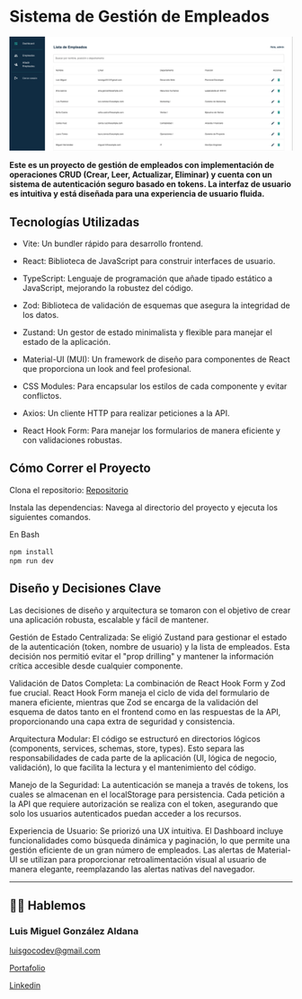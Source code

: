 # Sistema de Gestión de Empleados

![Sistema de gestión de empleados](/public/Sistema-de-gestion-empleados.png)

**Este es un proyecto de gestión de empleados con implementación de operaciones CRUD (Crear, Leer, Actualizar, Eliminar) y cuenta con un sistema de autenticación seguro basado en tokens. La interfaz de usuario es intuitiva y está diseñada para una experiencia de usuario fluida.**

## Tecnologías Utilizadas

- Vite: Un bundler rápido para desarrollo frontend.

- React: Biblioteca de JavaScript para construir interfaces de usuario.

- TypeScript: Lenguaje de programación que añade tipado estático a JavaScript, mejorando la robustez del código.

- Zod: Biblioteca de validación de esquemas que asegura la integridad de los datos.

- Zustand: Un gestor de estado minimalista y flexible para manejar el estado de la aplicación.

- Material-UI (MUI): Un framework de diseño para componentes de React que proporciona un look and feel profesional.

- CSS Modules: Para encapsular los estilos de cada componente y evitar conflictos.

- Axios: Un cliente HTTP para realizar peticiones a la API.

- React Hook Form: Para manejar los formularios de manera eficiente y con validaciones robustas.

## Cómo Correr el Proyecto

Clona el repositorio:
[Repositorio](https://github.com/luisgoweb/LuisGonz-lez-EmployeeAPI-Frontend.git)

Instala las dependencias: Navega al directorio del proyecto y ejecuta los siguientes comandos.

En Bash

```
npm install
npm run dev
```

## Diseño y Decisiones Clave

Las decisiones de diseño y arquitectura se tomaron con el objetivo de crear una aplicación robusta, escalable y fácil de mantener.

Gestión de Estado Centralizada: Se eligió Zustand para gestionar el estado de la autenticación (token, nombre de usuario) y la lista de empleados. Esta decisión nos permitió evitar el "prop drilling" y mantener la información crítica accesible desde cualquier componente.

Validación de Datos Completa: La combinación de React Hook Form y Zod fue crucial. React Hook Form maneja el ciclo de vida del formulario de manera eficiente, mientras que Zod se encarga de la validación del esquema de datos tanto en el frontend como en las respuestas de la API, proporcionando una capa extra de seguridad y consistencia.

Arquitectura Modular: El código se estructuró en directorios lógicos (components, services, schemas, store, types). Esto separa las responsabilidades de cada parte de la aplicación (UI, lógica de negocio, validación), lo que facilita la lectura y el mantenimiento del código.

Manejo de la Seguridad: La autenticación se maneja a través de tokens, los cuales se almacenan en el localStorage para persistencia. Cada petición a la API que requiere autorización se realiza con el token, asegurando que solo los usuarios autenticados puedan acceder a los recursos.

Experiencia de Usuario: Se priorizó una UX intuitiva. El Dashboard incluye funcionalidades como búsqueda dinámica y paginación, lo que permite una gestión eficiente de un gran número de empleados. Las alertas de Material-UI se utilizan para proporcionar retroalimentación visual al usuario de manera elegante, reemplazando las alertas nativas del navegador.

---

## 🧑‍💻 Hablemos

### Luis Miguel González Aldana

luisgocodev@gmail.com

[Portafolio](https://www.luisgodev.cl/)

[Linkedin](https://www.linkedin.com/in/luis-gonzalez-dev-full-stack/)
